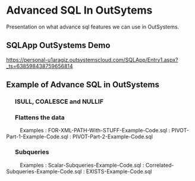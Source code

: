 # Advanced SQL In OutSytems
Presentation on what advance sql features we can use in OutSystems.

## SQLApp OutSystems Demo
https://personal-u1aragiz.outsystemscloud.com/SQLApp/Entry1.aspx?_ts=638598438759656814

## Example of Advance SQL in OutSystems

### $\quad$  ISULL, COALESCE and NULLIF 

### $\quad$ Flattens the data 
$\quad\quad$ Examples
: FOR-XML-PATH-With-STUFF-Example-Code.sql
: PIVOT-Part-1-Example-Code.sql
: PIVOT-Part-2-Example-Code.sql

### $\quad$ Subqueries
$\quad\quad$ Examples
:  Scalar-Subqueries-Example-Code.sql
:  Correlated-Subqueries-Example-Code.sql
:  EXISTS-Example-Code.sql


